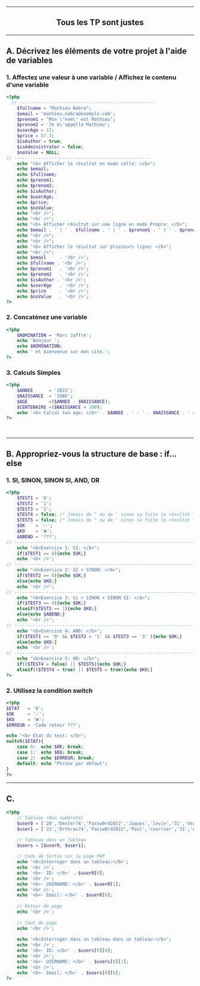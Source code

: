 -----------------------------------------------------------------------------------------------------------------------------------------------------------------------
## <p align='center'> Tous les TP sont justes </p>
-----------------------------------------------------------------------------------------------------------------------------------------------------------------------

## A. Décrivez les éléments de votre projet à l'aide de variables

### 1. Affectez une valeur à une variable / Affichez le contenu d'une variable
```php
<?php
  // ---------------------------------------------------
	$fullname = "Mathieu Nebra";
	$email = 'mathieu.nebra@exemple.com';
	$prenom1 = "Mon \"nom\" est Mathieu";
	$prenom2 = 'Je m\'appelle Mathieu';
	$userAge = 17;
	$price = 57.3;
	$isAuthor = true;
	$isAdministrator = false;
	$noValue = NULL;
// ---------------------------------------------------
	echo "<b> Afficher le résultat en mode collé: </b>";
	echo $email;
	echo $fullname;
	echo $prenom1;
	echo $prenom2;
	echo $isAuthor;
	echo $userAge;
	echo $price;
	echo $noValue;
	echo "<br />";
	echo "<br />";
	echo "<b> Afficher résultat sur une ligne en mode Propre: </b>";
	echo $email . ' | ' . $fullname . ' | ' . $prenom1 . ' | ' . $prenom2	. ' | ' .	$isAuthor . ' | ' .	$userAge . ' | ' . $price . ' | ' . $noValue;
	echo "<br />";
	echo "<br />";
	echo "<b> Afficher le résultat sur plusieurs ligne: </b>";
	echo "<br />";
	echo $email		. '<br />';
	echo $fullname . '<br />';
	echo $prenom1	. '<br />';
	echo $prenom2	. '<br />';
	echo $isAuthor . '<br />';
	echo $userAge	. '<br />';
	echo $price		. '<br />';
	echo $noValue	. '<br />';
?>
```


### 2. Concaténez une variable
```php
<?php
	$NOMINATION = 'Marc Jaffré';
	echo 'Bonjour ';
	echo $NOMINATION;
	echo ' et bienvenue sur mon site.';
?>
```

### 3. Calculs Simples
```php
<?php
	$ANNEE      = '2022';
	$NAISSANCE  = '1980';
	$AGE        =($ANNEE - $NAISSANCE); 
	$CENTENAIRE =($NAISSANCE + 100); 
	echo '<b> Calcul ton age: </b>' . $ANNEE . ' - ' . $NAISSANCE . ' = ' . $AGE . ' ans';
?>
```

<br />


-----------------------------------------------------------------------------------------------------------------------------------------------------------------------
## B. Appropriez-vous la structure de base : if… else

### 1. SI, SINON, SINON SI, AND, OR
```php
<?php
	$TEST1 = '0';
	$TEST2 = '1';
	$TEST3 = '2';
	$TEST4 = false; /* Jamais de " ou de ' sinon sa fuite le résultat */
	$TEST5 = false; /* Jamais de " ou de ' sinon sa fuite le résultat */
	$OK    = '✅';
	$KO    = '❌';
	$ABEND = '???';
// ------------------------------------------------------------------------------
	echo "<b>Exercice 1: SI: </b>";
	if($TEST1 == 0){echo $OK;}
	echo '<br />';
// ------------------------------------------------------------------------------
	echo "<b>Exercice 2: SI + SINON: </b>";
	if($TEST2 == 0){echo $OK;}
	else{echo $KO;}
	echo '<br />';
// ------------------------------------------------------------------------------
	echo "<b>Exercice 3: Si + SINON + SINON SI: </b>";
	if($TEST3 == 0){echo $OK;}
	elseif($TEST3 == 1){echo $KO;}
	else{echo $ABEND;}
	echo '<br />';
// ------------------------------------------------------------------------------
	echo "<b>Exercice 4: AND: </b>";
	if($TEST1 == '0' && $TEST2 = '1' && $TEST3 == '3' ){echo $OK;}
	else{echo $KO;}
	echo '<br />';
// ------------------------------------------------------------------------------
	echo "<b>Exercice 5: OR: </b>";
	if(($TEST4 = false) || $TEST5){echo $OK;}
	elseif(($TEST4 = true) || $TEST5 = true){echo $KO;}
?>
```

### 2. Utilisez la condition switch
```php
<?php
$ETAT   = '0';
$OK     = '✅';
$KO     = '❌';
$ERREUR = 'Code retour ???';

echo "<b> État du test: </b>";
switch($ETAT){
	case 0:	 echo $OK; break;
	case 1:	 echo $KO; break;
	case 2:	 echo $ERREUR; break;
	default: echo "Phrase par défaut";
}
?>
```

-----------------------------------------------------------------------------------------------------------------------------------------------------------------------
## C.
```php
<?php
	// Tableau (Non numéroté)
	$user0 = ['20','Dexter74','Passw0rd2022','Jaques','levin','31','dexter74@mail.com','users'];
	$user1 = ['21','Drthrax74','Passw0rd2022','Paul','courrier','31','drthrax74@mail.com','Administrateur'];

	// Tableau dans un Tableau
	$users = [$user0, $user1];
	
	// Code de Sortie sur la page PHP
	echo '<b>Interroger dans un tableau:</b>';
	echo '<br />';
	echo '<b>- ID: </b>' . $user0[0];
	echo '<br />';
	echo '<b>- USERNAME: </b>' . $user0[1];
	echo '<br />';
	echo '<b>- Email: </b>' . $user0[6];
	
	// Retour de page
	echo '<br />';
	
	// Saut de page
	echo '<br />';
	
	echo '<b>Interroger dans un tableau dans un tableau:</b>';
	echo '<br />';
	echo '<b>- ID: </b>' . $users[0][0];
	echo '<br />';
	echo '<b>- USERNAME: </b>' . $users[0][1];
	echo '<br />';
	echo '<b>- Email: </b>' . $users[0][6];
?>
```


